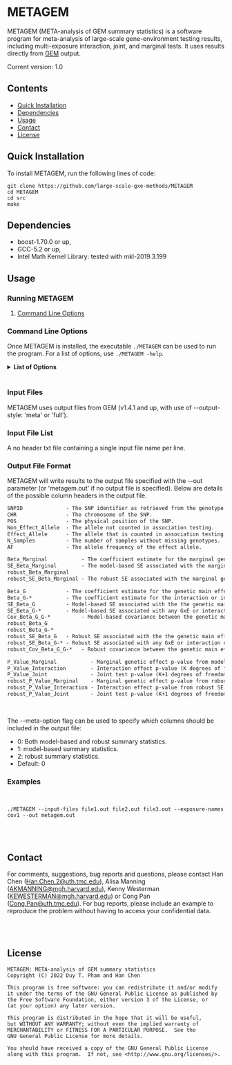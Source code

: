 # METAGEM


METAGEM (META-analysis of GEM summary statistics) is a software program for meta-analysis of large-scale gene-environment testing results, including multi-exposure interaction, joint, and marginal tests. It uses results directly from [GEM](https://github.com/large-scale-gxe-methods/GEM) output.


Current version: 1.0

## Contents

- [Quick Installation](#quick-installation)
- [Dependencies](#dependencies)
- [Usage](#usage)
- [Contact](#contact)
- [License](#license)

## Quick Installation

To install METAGEM, run the following lines of code:
 ```
git clone https://github.com/large-scale-gxe-methods/METAGEM
cd METAGEM
cd src
make
 ```
## Dependencies
- boost-1.70.0 or up, 
- GCC-5.2 or up, 
- Intel Math Kernel Library: tested with mkl-2019.3.199

## Usage

### Running METAGEM

1. [Command Line Options](#command-line-options)

### Command Line Options

Once METAGEM is installed, the executable ```./METAGEM``` can be used to run the program.
For a list of options, use ```./METAGEM -help```.

<details>
     <summary> <b>List of Options</b> </summary>

```
General Options:

   --help 
   Prints available options and exits.
   
   --version 
   Prints the version of METAGEM and exits.


Input/Output File Options:
   --input-files         
     Output files from GEM 'meta' or 'full' option.
     
   --input-file-list     
     A no header text file containing a single file name per line.
     
   --exposure-names
     
   --out                 
   Full path and extension to where METAGEM output results.
   Default: metagem.out
   
   --meta-option         
     Integer value indicating which summary statistics should be used for meta-analysis.
                        
     0: Both model-based and robust summary statistics.                      
     1: model-based summary statistics.                       
     2: robust summary statistics.                       
     Default: 0
   
```
</details>

<br /> 

### Input Files

METAGEM uses output files from GEM (v1.4.1 and up, with use of --output-style: 'meta' or 'full').

### Input File List

A no header txt file containing a single input file name per line.

### Output File Format

METAGEM will write results to the output file specified with the --out parameter (or 'metagem.out' if no output file is specified).
Below are details of the possible column headers in the output file.

```diff 
SNPID              - The SNP identifier as retrieved from the genotype file.
CHR                - The chromosome of the SNP.
POS                - The physical position of the SNP. 
Non_Effect_Allele  - The allele not counted in association testing.  
Effect_Allele      - The allele that is counted in association testing.  
N_Samples          - The number of samples without missing genotypes.
AF                 - The allele frequency of the effect allele.  

Beta_Marginal           - The coefficient estimate for the marginal genetic effect (i.e., from a model with no interaction terms).
SE_Beta_Marginal        - The model-based SE associated with the marginal genetic effect estimate.  
robust_Beta_Marginal  
robust_SE_Beta_Marginal - The robust SE associated with the marginal genetic effect estimate.

Beta_G             - The coefficient estimate for the genetic main effect (G).
Beta_G-*           - The coefficient estimate for the interaction or interaction covariate terms.
SE_Beta_G          - Model-based SE associated with the the genetic main effect (G).  
SE_Beta_G-*        - Model-based SE associated with any GxE or interaction covariate terms.
Cov_Beta_G_G-*          - Model-based covariance between the genetic main effect (G) and any GxE or interaction covariate terms.  
robust_Beta_G  
robust_Beta_G-*    
robust_SE_Beta_G   - Robust SE associated with the the genetic main effect (G).  
robust_SE_Beta_G-* - Robust SE associated with any GxE or interaction covariate terms.
robust_Cov_Beta_G_G-*   - Robust covariance between the genetic main effect (G) and any GxE or interaction covariate terms.   

P_Value_Marginal           - Marginal genetic effect p-value from model-based SE.
P_Value_Interaction        - Interaction effect p-value (K degrees of freedom test of interaction effect) from model-based SE. (K is number of major exposures)
P_Value_Joint              - Joint test p-value (K+1 degrees of freedom test of genetic and interaction effect) from model-based SE.
robust_P_Value_Marginal    - Marginal genetic effect p-value from robust SE.
robust_P_Value_Interaction - Interaction effect p-value from robust SE.
robust_P_Value_Joint       - Joint test p-value (K+1 degrees of freedom test of genetic and interaction effect) from robust SE.
```

<br />

The --meta-option flag can be used to specify which columns should be included in the output file:

* 0: Both model-based and robust summary statistics.
* 1: model-based summary statistics.
* 2: robust summary statistics.
* Default: 0 

### Examples
<br />

```unix
./METAGEM --input-files file1.out file2.out file3.out --exposure-names cov1 --out metagem.out
```
<br />
<br />

## Contact 
For comments, suggestions, bug reports and questions, please contact Han Chen (Han.Chen.2@uth.tmc.edu), Alisa Manning (AKMANNING@mgh.harvard.edu), Kenny Westerman (KEWESTERMAN@mgh.harvard.edu) or Cong Pan (Cong.Pan@uth.tmc.edu). For bug reports, please include an example to reproduce the problem without having to access your confidential data.

<br />
<br />

## License 

 ```
 METAGEM: META-analysis of GEM summary statistics
 Copyright (C) 2022 Duy T. Pham and Han Chen
 
 This program is free software: you can redistribute it and/or modify
 it under the terms of the GNU General Public License as published by
 the Free Software Foundation, either version 3 of the License, or
 (at your option) any later version.

 This program is distributed in the hope that it will be useful,
 but WITHOUT ANY WARRANTY; without even the implied warranty of
 MERCHANTABILITY or FITNESS FOR A PARTICULAR PURPOSE.  See the
 GNU General Public License for more details.

 You should have received a copy of the GNU General Public License
 along with this program.  If not, see <http://www.gnu.org/licenses/>.
 ```
 
